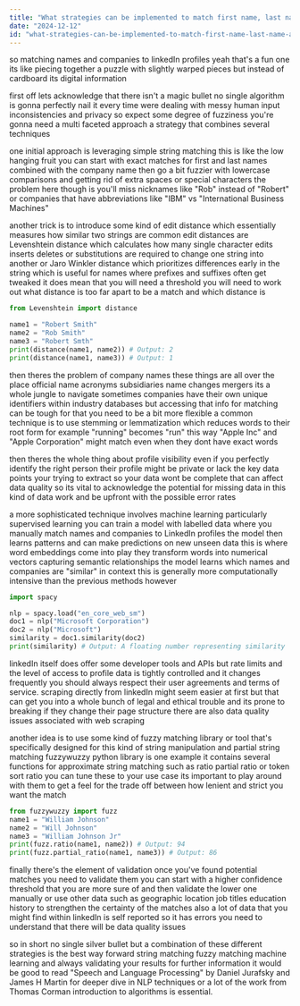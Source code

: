 ```yaml
---
title: "What strategies can be implemented to match first name, last name, and company data with public LinkedIn profiles? (Teaching point: Discusses algorithms for data matching and validation.)"
date: "2024-12-12"
id: "what-strategies-can-be-implemented-to-match-first-name-last-name-and-company-data-with-public-linkedin-profiles-teaching-point-discusses-algorithms-for-data-matching-and-validation"
---
```


 so matching names and companies to linkedIn profiles yeah that's a fun one its like piecing together a puzzle with slightly warped pieces but instead of cardboard its digital information

first off lets acknowledge that there isn't a magic bullet no single algorithm is gonna perfectly nail it every time were dealing with messy human input inconsistencies and privacy so expect some degree of fuzziness you're gonna need a multi faceted approach a strategy that combines several techniques

one initial approach is leveraging simple string matching this is like the low hanging fruit you can start with exact matches for first and last names combined with the company name then go a bit fuzzier with lowercase comparisons and getting rid of extra spaces or special characters the problem here though is you'll miss nicknames like "Rob" instead of "Robert" or companies that have abbreviations like "IBM" vs "International Business Machines"

another trick is to introduce some kind of edit distance which essentially measures how similar two strings are common edit distances are Levenshtein distance which calculates how many single character edits inserts deletes or substitutions are required to change one string into another or Jaro Winkler distance which prioritizes differences early in the string which is useful for names where prefixes and suffixes often get tweaked it does mean that you will need a threshold you will need to work out what distance is too far apart to be a match and which distance is 

```python
from Levenshtein import distance

name1 = "Robert Smith"
name2 = "Rob Smith"
name3 = "Robert Smth"
print(distance(name1, name2)) # Output: 2
print(distance(name1, name3)) # Output: 1
```

then theres the problem of company names these things are all over the place official name acronyms subsidiaries name changes mergers its a whole jungle to navigate sometimes companies have their own unique identifiers within industry databases but accessing that info for matching can be tough for that you need to be a bit more flexible a common technique is to use stemming or lemmatization which reduces words to their root form for example "running" becomes "run" this way "Apple Inc" and "Apple Corporation" might match even when they dont have exact words

then theres the whole thing about profile visibility even if you perfectly identify the right person their profile might be private or lack the key data points your trying to extract so your data wont be complete that can affect data quality so its vital to acknowledge the potential for missing data in this kind of data work and be upfront with the possible error rates

a more sophisticated technique involves machine learning particularly supervised learning you can train a model with labelled data where you manually match names and companies to LinkedIn profiles the model then learns patterns and can make predictions on new unseen data this is where word embeddings come into play they transform words into numerical vectors capturing semantic relationships the model learns which names and companies are "similar" in context this is generally more computationally intensive than the previous methods however

```python
import spacy

nlp = spacy.load("en_core_web_sm")
doc1 = nlp("Microsoft Corporation")
doc2 = nlp("Microsoft")
similarity = doc1.similarity(doc2)
print(similarity) # Output: A floating number representing similarity
```

linkedIn itself does offer some developer tools and APIs but rate limits and the level of access to profile data is tightly controlled and it changes frequently you should always respect their user agreements and terms of service. scraping directly from linkedIn might seem easier at first but that can get you into a whole bunch of legal and ethical trouble and its prone to breaking if they change their page structure there are also data quality issues associated with web scraping

another idea is to use some kind of fuzzy matching library or tool that's specifically designed for this kind of string manipulation and partial string matching fuzzywuzzy python library is one example it contains several functions for approximate string matching such as ratio partial ratio or token sort ratio you can tune these to your use case its important to play around with them to get a feel for the trade off between how lenient and strict you want the match

```python
from fuzzywuzzy import fuzz
name1 = "William Johnson"
name2 = "Will Johnson"
name3 = "William Johnson Jr"
print(fuzz.ratio(name1, name2)) # Output: 94
print(fuzz.partial_ratio(name1, name3)) # Output: 86
```

finally there's the element of validation once you've found potential matches you need to validate them you can start with a higher confidence threshold that you are more sure of and then validate the lower one manually or use other data such as geographic location job titles education history to strengthen the certainty of the matches also a lot of data that you might find within linkedIn is self reported so it has errors you need to understand that there will be data quality issues

so in short no single silver bullet but a combination of these different strategies is the best way forward string matching fuzzy matching machine learning and always validating your results for further information it would be good to read "Speech and Language Processing" by Daniel Jurafsky and James H Martin for deeper dive in NLP techniques or a lot of the work from Thomas Corman introduction to algorithms is essential.
